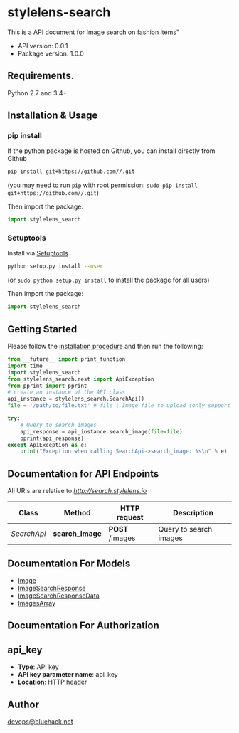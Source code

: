 # stylelens-search
This is a API document for Image search on fashion items"

- API version: 0.0.1
- Package version: 1.0.0

## Requirements.

Python 2.7 and 3.4+

## Installation & Usage
### pip install

If the python package is hosted on Github, you can install directly from Github

```sh
pip install git+https://github.com//.git
```
(you may need to run `pip` with root permission: `sudo pip install git+https://github.com//.git`)

Then import the package:
```python
import stylelens_search 
```

### Setuptools

Install via [Setuptools](http://pypi.python.org/pypi/setuptools).

```sh
python setup.py install --user
```
(or `sudo python setup.py install` to install the package for all users)

Then import the package:
```python
import stylelens_search
```

## Getting Started

Please follow the [installation procedure](#installation--usage) and then run the following:

```python
from __future__ import print_function
import time
import stylelens_search
from stylelens_search.rest import ApiException
from pprint import pprint
# create an instance of the API class
api_instance = stylelens_search.SearchApi()
file = '/path/to/file.txt' # file | Image file to upload (only support jpg format yet) (optional)

try:
    # Query to search images
    api_response = api_instance.search_image(file=file)
    pprint(api_response)
except ApiException as e:
    print("Exception when calling SearchApi->search_image: %s\n" % e)

```

## Documentation for API Endpoints

All URIs are relative to *http://search.stylelens.io*

Class | Method | HTTP request | Description
------------ | ------------- | ------------- | -------------
*SearchApi* | [**search_image**](docs/SearchApi.md#search_image) | **POST** /images | Query to search images


## Documentation For Models

 - [Image](docs/Image.md)
 - [ImageSearchResponse](docs/ImageSearchResponse.md)
 - [ImageSearchResponseData](docs/ImageSearchResponseData.md)
 - [ImagesArray](docs/ImagesArray.md)


## Documentation For Authorization


## api_key

- **Type**: API key
- **API key parameter name**: api_key
- **Location**: HTTP header


## Author

devops@bluehack.net

